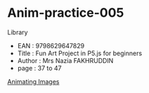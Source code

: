 # Anim-practice-005

Library 
- EAN : 9798629647829
- Title : Fun Art Project in P5.js for beginners
- Author : Mrs Nazia FAKHRUDDIN
- page : 37 to 47

[Animating Images](../processing/library/9798629647829/005.html)